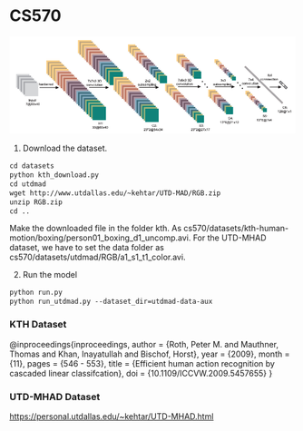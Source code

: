 # CS570

![](image.png)

1. Download the dataset.

```
cd datasets
python kth_download.py
cd utdmad
wget http://www.utdallas.edu/~kehtar/UTD-MAD/RGB.zip
unzip RGB.zip
cd ..
```

Make the downloaded file in the folder kth. As cs570/datasets/kth-human-motion/boxing/person01_boxing_d1_uncomp.avi.
For the UTD-MHAD dataset, we have to set the data folder as cs570/datasets/utdmad/RGB/a1_s1_t1_color.avi.

2. Run the model

```
python run.py
python run_utdmad.py --dataset_dir=utdmad-data-aux
```

### KTH Dataset

@inproceedings{inproceedings,
author = {Roth, Peter M. and Mauthner, Thomas and Khan, Inayatullah and Bischof, Horst},
year = {2009},
month = {11},
pages = {546 - 553},
title = {Efficient human action recognition by cascaded linear classifcation},
doi = {10.1109/ICCVW.2009.5457655}
}


### UTD-MHAD Dataset
https://personal.utdallas.edu/~kehtar/UTD-MHAD.html